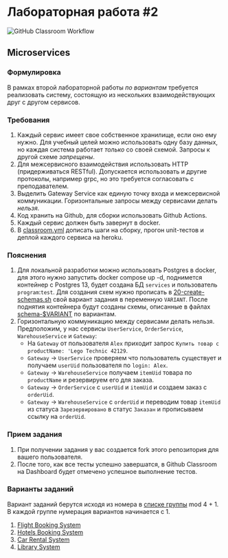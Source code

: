 # Лабораторная работа #2

![GitHub Classroom Workflow](../../workflows/GitHub%20Classroom%20Workflow/badge.svg?branch=master)

## Microservices

### Формулировка

В рамках второй лабораторной работы _по вариантам_ требуется реализовать систему, состоящую из нескольких
взаимодействующих друг с другом сервисов.

### Требования

1. Каждый сервис имеет свое собственное хранилище, если оно ему нужно. Для учебный целей можно использовать одну базу
   данных, но каждая система работает _только_ со своей схемой. Запросы к другой схеме _запрещены_.
1. Для межсервисного взаимодействия использовать HTTP (придерживаться RESTful). Допускается использовать и другие
   протоколы, например grpc, но это требуется согласовать с преподавателем.
1. Выделить Gateway Service как единую точку входа и межсервисной коммуникации. Горизонтальные запросы между сервисами
   делать _нельзя_.
1. Код хранить на Github, для сборки использовать Github Actions.
1. Каждый сервис должен быть завернут в docker.
1. В [classroom.yml](.github/workflows/classroom.yml) дописать шаги на сборку, прогон unit-тестов и деплой каждого
   сервиса на heroku.

### Пояснения

1. Для локальной разработки можно использовать Postgres в docker, для этого нужно запустить docker compose up -d,
   поднимется контейнер с Postgres 13, будет создана БД `services` и пользователь `program`:`test`. Для создания схем
   нужно прописать в [20-create-schemas.sh](postgres/20-create-schemas.sh) свой вариант задания в переменную `VARIANT`.
   После поднятия контейнера будут созданы схемы, описанные в файлах [schema-$VARIANT](postgres/schemes) по вариантам.
1. Горизонтальную коммуникацию между сервисами делать нельзя. Предположим, у нас сервисы `UserService`, `OrderService`,
   `WarehouseService` и `Gateway`:
    * На `Gateway` от пользователя `Alex` приходит запрос `Купить товар с productName: 'Lego Technic 42129`.
    * `Gateway` -> `UserService` проверяем что пользователь существует и получаем `userUid` пользователя
      по `login: Alex`.
    * `Gateway` -> `WarehouseService` получаем `itemUid` товара по `productName` и резервируем его для заказа.
    * `Gateway` -> `OrderService` с `userUid` и `itemUid` и создаем заказ с `orderUid`.
    * `Gateway` -> `WarehouseService` с `orderUid` и переводим товар `itemUid` из статуса `Зарезервировано` в
      статус `Заказан` и прописываем ссылку на `orderUid`.

### Прием задания

1. При получении задания у вас создается fork этого репозитория для вашего пользователя.
1. После того, как все тесты успешно завершатся, в Github Classroom на Dashboard будет отмечено успешное выполнение
   тестов.

### Варианты заданий

Вариант заданий берутся исходя из номера
в [списке группы](https://docs.google.com/spreadsheets/d/1BT5iLgERiWUPPn4gtOQk4KfHjVOTQbUS7ragAJrl6-Q) mod 4 + 1. В
каждой группе нумерация вариантов начинается с 1.

1. [Flight Booking System](v1/README.md)
1. [Hotels Booking System](v2/README.md)
1. [Car Rental System](v3/README.md)
1. [Library System](v4/README.md)